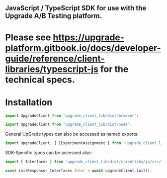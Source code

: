 ## JavaScript / TypeScript SDK for use with the Upgrade A/B Testing platform.

# Please see https://upgrade-platform.gitbook.io/docs/developer-guide/reference/client-libraries/typescript-js for the technical specs.

# Installation

```typescript
import UpgradeClient from 'upgrade_client_lib/dist/browser';
```

```typescript
import UpgradeClient from 'upgrade_client_lib/dist/node';
```

General UpGrade types can also be accessed as named exports:
```typescript
import UpgradeClient, { IExperimentAssignment } from 'upgrade_client_lib/dist/browser';
```

SDK-Specific types can be accessed also:
```typescript
import { Interfaces } from 'upgrade_client_lib/dist/clientlibs/js/src/identifiers';

const initResponse: Interfaces.IUser = await upgradeClient.init();
```
